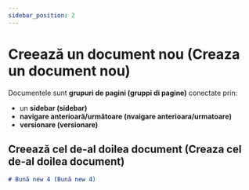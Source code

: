 ```yaml
---
sidebar_position: 2
---
```


# Creează un document nou (Creaza un document nou)

Documentele sunt **grupuri de pagini (gruppi di pagine)** conectate prin:

- un **sidebar (sidebar)**
- **navigare anterioară/următoare (nvaigare anterioara/urmatoare)**
- **versionare (versionare)**

## Creează cel de-al doilea document (Creaza cel de-al doilea document)

```md title="docs/hello.md"
# Bună new 4 (Bună new 4)
```